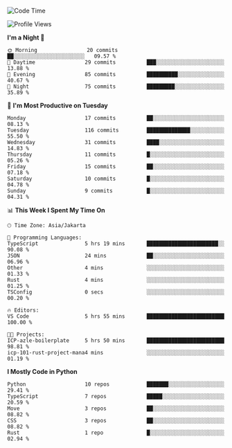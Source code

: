 <!--START_SECTION:waka-->
![Code Time](http://img.shields.io/badge/Code%20Time-1%2C696%20hrs-blue)

![Profile Views](http://img.shields.io/badge/Profile%20Views-0-blue)

**I'm a Night 🦉** 

```text
🌞 Morning                20 commits          ██░░░░░░░░░░░░░░░░░░░░░░░   09.57 % 
🌆 Daytime                29 commits          ███░░░░░░░░░░░░░░░░░░░░░░   13.88 % 
🌃 Evening                85 commits          ██████████░░░░░░░░░░░░░░░   40.67 % 
🌙 Night                  75 commits          █████████░░░░░░░░░░░░░░░░   35.89 % 
```
📅 **I'm Most Productive on Tuesday** 

```text
Monday                   17 commits          ██░░░░░░░░░░░░░░░░░░░░░░░   08.13 % 
Tuesday                  116 commits         ██████████████░░░░░░░░░░░   55.50 % 
Wednesday                31 commits          ████░░░░░░░░░░░░░░░░░░░░░   14.83 % 
Thursday                 11 commits          █░░░░░░░░░░░░░░░░░░░░░░░░   05.26 % 
Friday                   15 commits          ██░░░░░░░░░░░░░░░░░░░░░░░   07.18 % 
Saturday                 10 commits          █░░░░░░░░░░░░░░░░░░░░░░░░   04.78 % 
Sunday                   9 commits           █░░░░░░░░░░░░░░░░░░░░░░░░   04.31 % 
```


📊 **This Week I Spent My Time On** 

```text
🕑︎ Time Zone: Asia/Jakarta

💬 Programming Languages: 
TypeScript               5 hrs 19 mins       ███████████████████████░░   90.08 % 
JSON                     24 mins             ██░░░░░░░░░░░░░░░░░░░░░░░   06.96 % 
Other                    4 mins              ░░░░░░░░░░░░░░░░░░░░░░░░░   01.33 % 
Rust                     4 mins              ░░░░░░░░░░░░░░░░░░░░░░░░░   01.25 % 
TSConfig                 0 secs              ░░░░░░░░░░░░░░░░░░░░░░░░░   00.20 % 

🔥 Editors: 
VS Code                  5 hrs 55 mins       █████████████████████████   100.00 % 

🐱‍💻 Projects: 
ICP-azle-boilerplate     5 hrs 50 mins       █████████████████████████   98.81 % 
icp-101-rust-project-mana4 mins              ░░░░░░░░░░░░░░░░░░░░░░░░░   01.19 % 
```

**I Mostly Code in Python** 

```text
Python                   10 repos            ███████░░░░░░░░░░░░░░░░░░   29.41 % 
TypeScript               7 repos             █████░░░░░░░░░░░░░░░░░░░░   20.59 % 
Move                     3 repos             ██░░░░░░░░░░░░░░░░░░░░░░░   08.82 % 
CSS                      3 repos             ██░░░░░░░░░░░░░░░░░░░░░░░   08.82 % 
Rust                     1 repo              █░░░░░░░░░░░░░░░░░░░░░░░░   02.94 % 
```




<!--END_SECTION:waka-->
